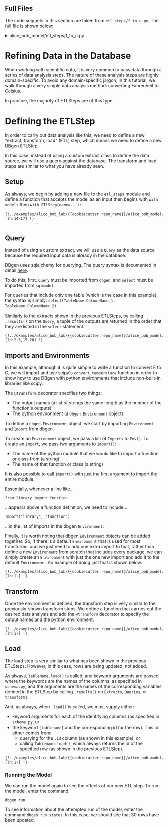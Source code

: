 <!--
   Copyright 2021 Modelyst LLC

   Licensed under the Apache License, Version 2.0 (the "License");
   you may not use this file except in compliance with the License.
   You may obtain a copy of the License at

       http://www.apache.org/licenses/LICENSE-2.0

   Unless required by applicable law or agreed to in writing, software
   distributed under the License is distributed on an "AS IS" BASIS,
   WITHOUT WARRANTIES OR CONDITIONS OF ANY KIND, either express or implied.
   See the License for the specific language governing permissions and
   limitations under the License.
 -->

## Full Files

The code snippets in this section are taken from `etl_steps/f_to_c.py`. The full file is shown below:

<details>
<summary>alice_bob_model/etl_steps/f_to_c.py</summary>

```python3
{!../examples/alice_bob_lab/{{cookiecutter.repo_name}}/alice_bob_model/etl_steps/f_to_c.py [ln:1-] !}
```
</details>

# Refining Data in the Database

When working with scientific data, it is very common to pass data through a series of data analysis steps. The nature of these analysis steps are highly domain-specific. To avoid any domain-specific jargon, in this tutorial, we walk through a very simple data analysis method: converting Fahrenheit to Celsius.

In practice, the majority of ETLSteps are of this type.

<!-- In signal processing, it may be common to take Fourier Transforms, in spectroscopy, it may be common to do background subtraction and peak-finding.  -->

# Defining the ETLStep

In order to carry out data analysis like this, we need to define a new "extract, transform, load" (ETL) step, which means we need to define a new DBgen ETLStep.

In this case, instead of using a custom extract class to define the data source, we will use a query against the database. The transform and load steps are similar to what you have already seen.

## Setup

As always, we begin by adding a new file to the `etl_steps` module and define a function that accepts the model as an input then begins with `with model:` then `with ETLStep(name=...):`

```python3
{!../examples/alice_bob_lab/{{cookiecutter.repo_name}}/alice_bob_model/etl_steps/f_to_c.py [ln:14-17] !}
            ...
```

## Query

Instead of using a custom extract, we will use a `Query` as the data source because the required input data is already in the database.

DBgen uses sqlalchemy for querying. The query syntax is documented in detail <a href="https://www.sqlalchemy.org/">here</a>.

To do this, first, `Query` must be imported from `dbgen`, and `select` must be imported from `sqlmodel`.

For queries that include only one table (which is the case in this example), the syntax is simply: `select(TableName.ColumnName_1, TableName.ColumnName_2)`.

Similarly to the extracts shown in the previous ETLSteps, by calling `.results()` on the `Query`, a tuple of the outputs are returned in the order that they are listed in the `select` statement.

```python3 hl_lines="8-10"
{!../examples/alice_bob_lab/{{cookiecutter.repo_name}}/alice_bob_model/etl_steps/f_to_c.py [ln:2-3,15-20] !}
```

## Imports and Environments

In this example, although it is quite simple to write a function to convert F to C, we will import and use scipy's `convert_temperature` function in order to show how to use DBgen with python environments that include non-built-in libraries like scipy.

The `@transform` decorator specifies two things:

- The output names (a list of strings the same length as the number of the function's outputs)
- The python environment (a `dbgen.Environment` object)

To define a `dbgen.Environment` object, we start by importing `Environment` and `Import` from dbgen.

To create an `Environment` object, we pass a list of `Imports` to `Env()`. To create an `Import`, we pass two arguments to `Import()`:

- The name of the python module that we would like to import a function or class from (a string)
- The name of that function or class (a string)

It is also possible to call `Import()` with just the first argument to import the entire module.

Essentially, whenever a line like...

```from library import function```

...appears above a function definition, we need to include...

```Import("library", "function")```

...in the list of imports in the dbgen `Environment`.

Finally, it is worth noting that dbgen `Environment` objects can be added together. So, if there is a default `Environment` that is used for most transforms, and we just need to add one extra import to that, rather than define a new `Environment` from scratch that includes every package, we can simply create an `Environment` with just the one new import and add it to the default `Environment`. An example of doing just that is shown below.

```python3
{!../examples/alice_bob_lab/{{cookiecutter.repo_name}}/alice_bob_model/etl_steps/f_to_c.py [ln:1-] !}
```


## Transform

Once the environment is defined, the transform step is very similar to the previously-shown transform steps. We define a function that carries out the desired data analysis and add the `@transform` decorator to specify the output names and the python environment.

```python3
{!../examples/alice_bob_lab/{{cookiecutter.repo_name}}/alice_bob_model/etl_steps/f_to_c.py [ln:1-] !}
```

## Load

The load step is very similar to what has been shown in the previous ETLSteps. However, in this case, rows are being updated, not added.

As always, `TableName.load()` is called, and keyword arguments are passed where the keywords are the names of the columns, as specified in `schema.py`, and the arguments are the names of the corresponding variables defined in the ETLStep by calling `.results()` on `Extracts`, `Queries`, or `transforms`.

And, as always, when `.load()` is called, we must supply either:

- keyword arguments for each of the identifying columns (as specified in `schema.py`, or
- the keyword `[tablename]` and the corresponding id for the row). This id either comes from:
    - querying for the `.id` column (as shown in this example), or
    - calling `Tablename.load()`, which always returns the id of the specified row (as shown in the previous ETLStep).


```python3
{!../examples/alice_bob_lab/{{cookiecutter.repo_name}}/alice_bob_model/etl_steps/f_to_c.py [ln:1-] !}
```

### Running the Model

We can run the model again to see the effects of our new ETL step. To run the model, enter the command:

```dbgen run```

To see information about the attempted run of the model, enter the command `dbgen run status`. In this case, we should see that 30 rows have been updated.
